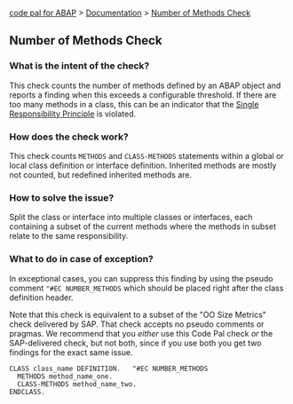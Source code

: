 [code pal for ABAP](../../README.md) > [Documentation](../check_documentation.md) > [Number of Methods Check](number-methods.md)

## Number of Methods Check

### What is the intent of the check?

This check counts the number of methods defined by an ABAP object and reports a finding when this exceeds a configurable threshold. If there are too many methods in a class, this can be an indicator that the [Single Responsibility Principle](https://en.wikipedia.org/wiki/Single_responsibility_principle) is violated.

### How does the check work?

This check counts `METHODS` and `CLASS-METHODS` statements within a global or local class definition or interface definition. Inherited methods are mostly not counted, but redefined inherited methods are.

### How to solve the issue?

Split the class or interface into multiple classes or interfaces, each containing a subset of the current methods where the methods in subset relate to the same responsibility.

### What to do in case of exception?

In exceptional cases, you can suppress this finding by using the pseudo comment `"#EC NUMBER_METHODS` which should be placed right after the class definition header.

Note that this check is equivalent to a subset of the "OO Size Metrics" check delivered by SAP. That check accepts no pseudo comments or pragmas. We recommend that you *either* use this Code Pal check *or* the SAP-delivered check, but not both, since if you use both you get two findings for the exact same issue.

```abap
CLASS class_name DEFINITION.   "#EC NUMBER_METHODS
  METHODS method_name_one.
  CLASS-METHODS method_name_two.
ENDCLASS.
```
